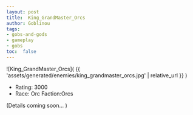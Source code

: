 ```yaml
---
layout: post
title:  King_GrandMaster_Orcs
author: Goblinou
tags:
- gobs-and-gods
- gameplay
- gobs
toc:  false
---
```


![King_GrandMaster_Orcs]( {{ 'assets/generated/enemies/king_grandmaster_orcs.jpg' | relative_url }} )
- Rating: 3000
- Race: Orc  Faction:Orcs

(Details coming soon... )